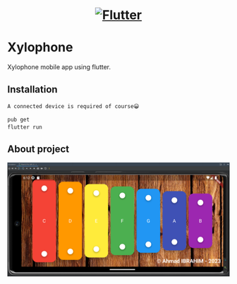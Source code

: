 <a href="https://flutter.dev/">
  <h1 align="center">
    <picture>
      <source media="(prefers-color-scheme: dark)" srcset="https://storage.googleapis.com/cms-storage-bucket/6e19fee6b47b36ca613f.png">
      <img alt="Flutter" src="https://storage.googleapis.com/cms-storage-bucket/c823e53b3a1a7b0d36a9.png">
    </picture>
  </h1>
</a>

# Xylophone

Xylophone mobile app using flutter.

## Installation
```shell
A connected device is required of course😀
```
```bash
pub get
flutter run
```

## About project

![Alt text](/assets/images/app.png?raw=true "About")
